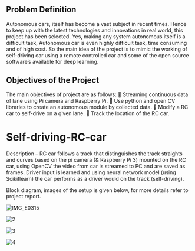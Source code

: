 ## Problem Definition
Autonomous cars, itself has become a vast subject in recent times. Hence to keep up with the latest technologies and innovations in real world, this project has been selected. Yes, making any system autonomous itself is a difficult task, Autonomous car is even highly difficult task, time consuming and of high cost. So the main idea of the project is to mimic the working of self-driving car using a remote controlled car and some of the open source software’s available for deep learning.

## Objectives of the Project
The main objectives of project are as follows:
 Streaming continuous data of lane using Pi camera and Raspberry Pi.
 Use python and open CV libraries to create an autonomous module by collected data.
 Modify a RC car to self-drive on a given lane.
 Track the location of the RC car.

# Self-driving-RC-car
Description – RC car follows a track that distinguishes the track straights and curves based on the pi camera (&amp; Raspberry Pi 3) mounted on the RC car, using OpenCV the video from car is streamed to PC and are saved as frames. Driver input is learned and using neural network model (using Scikitlearn) the car performs as a driver would on the track (self-driving).

Block diagram, images of the setup is given below, for more details refer to project report.

![IMG_E0315](https://user-images.githubusercontent.com/31631107/140656260-6880c806-5d0e-4b0a-acef-7995ab7c2315.JPG)

![2](https://user-images.githubusercontent.com/31631107/140656343-619350cb-ac68-41ed-8baf-76577203c9cd.png)

![3](https://user-images.githubusercontent.com/31631107/140656375-aa1a5e62-3402-4732-82e2-ae86587630c8.png)


![4](https://user-images.githubusercontent.com/31631107/140656379-28f5aa3d-af92-47d4-8e12-c5a7da17e9da.png)



